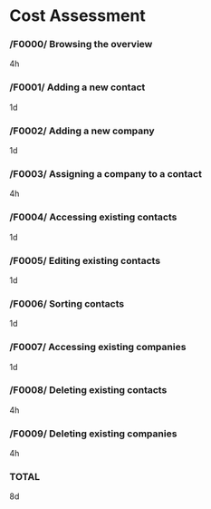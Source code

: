 # Cost Assessment

### /F0000/ Browsing the overview
4h
### /F0001/ Adding a new contact
1d
### /F0002/ Adding a new company
1d
### /F0003/ Assigning a company to a contact
4h
### /F0004/ Accessing existing contacts
1d
### /F0005/ Editing existing contacts
1d
### /F0006/ Sorting contacts
1d
### /F0007/ Accessing existing companies
1d
### /F0008/ Deleting existing contacts
4h
### /F0009/ Deleting existing companies
4h

### TOTAL
8d